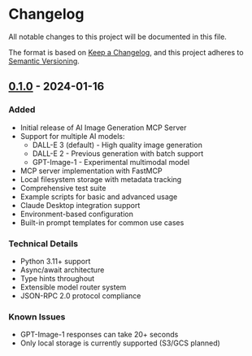 # Changelog

All notable changes to this project will be documented in this file.

The format is based on [Keep a Changelog](https://keepachangelog.com/en/1.0.0/),
and this project adheres to [Semantic Versioning](https://semver.org/spec/v2.0.0.html).

## [0.1.0] - 2024-01-16

### Added
- Initial release of AI Image Generation MCP Server
- Support for multiple AI models:
  - DALL-E 3 (default) - High quality image generation
  - DALL-E 2 - Previous generation with batch support
  - GPT-Image-1 - Experimental multimodal model
- MCP server implementation with FastMCP
- Local filesystem storage with metadata tracking
- Comprehensive test suite
- Example scripts for basic and advanced usage
- Claude Desktop integration support
- Environment-based configuration
- Built-in prompt templates for common use cases

### Technical Details
- Python 3.11+ support
- Async/await architecture
- Type hints throughout
- Extensible model router system
- JSON-RPC 2.0 protocol compliance

### Known Issues
- GPT-Image-1 responses can take 20+ seconds
- Only local storage is currently supported (S3/GCS planned)

[0.1.0]: https://github.com/krystian-ai/ai-image-gen-mcp/releases/tag/v0.1.0